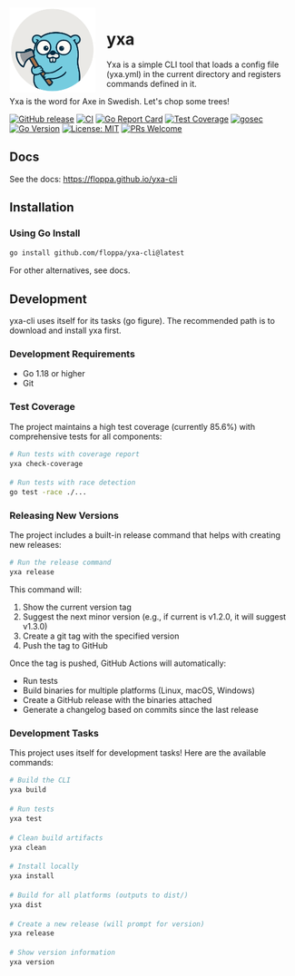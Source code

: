 

<img alt="yxa logo" src="docs/static/images/yxa.svg" height="150" style="float:left;margin-right:20px;" />

<h1 style="border:0;">yxa</h2> 

Yxa is a simple CLI tool that loads a config file (yxa.yml) in the current directory and registers commands defined in it.

Yxa is the word for Axe in Swedish. Let's chop some trees!

[![GitHub release](https://img.shields.io/github/v/release/floppa/yxa-cli?include_prereleases)](https://github.com/floppa/yxa-cli/releases)
[![CI](https://github.com/floppa/yxa-cli/actions/workflows/release.yml/badge.svg)](https://github.com/floppa/yxa-cli/actions/workflows/release.yml)
[![Go Report Card](https://goreportcard.com/badge/github.com/floppa/yxa-cli)](https://goreportcard.com/report/github.com/floppa/yxa-cli)
[![Test Coverage](https://img.shields.io/badge/coverage-86%25-brightgreen.svg)]()
[![gosec](https://img.shields.io/badge/gosec-security-brightgreen)](https://github.com/securego/gosec)
[![Go Version](https://img.shields.io/badge/go-1.24-blue.svg)](https://golang.org/dl/)
[![License: MIT](https://img.shields.io/badge/License-MIT-green.svg)](LICENSE)
[![PRs Welcome](https://img.shields.io/badge/PRs-welcome-brightgreen.svg)](https://github.com/floppa/yxa-cli/pulls)

## Docs

See the docs: https://floppa.github.io/yxa-cli

## Installation

### Using Go Install

```bash
go install github.com/floppa/yxa-cli@latest
```

For other alternatives, see docs.

## Development

yxa-cli uses itself for its tasks (go figure). The recommended path is to download and install yxa first.

### Development Requirements

- Go 1.18 or higher
- Git

### Test Coverage

The project maintains a high test coverage (currently 85.6%) with comprehensive tests for all components:

```bash
# Run tests with coverage report
yxa check-coverage

# Run tests with race detection
go test -race ./...
```

### Releasing New Versions

The project includes a built-in release command that helps with creating new releases:

```bash
# Run the release command
yxa release
```

This command will:
1. Show the current version tag
2. Suggest the next minor version (e.g., if current is v1.2.0, it will suggest v1.3.0)
3. Create a git tag with the specified version
4. Push the tag to GitHub

Once the tag is pushed, GitHub Actions will automatically:
- Run tests
- Build binaries for multiple platforms (Linux, macOS, Windows)
- Create a GitHub release with the binaries attached
- Generate a changelog based on commits since the last release

### Development Tasks

This project uses itself for development tasks! Here are the available commands:

```bash
# Build the CLI
yxa build

# Run tests
yxa test

# Clean build artifacts
yxa clean

# Install locally
yxa install

# Build for all platforms (outputs to dist/)
yxa dist

# Create a new release (will prompt for version)
yxa release

# Show version information
yxa version
```

